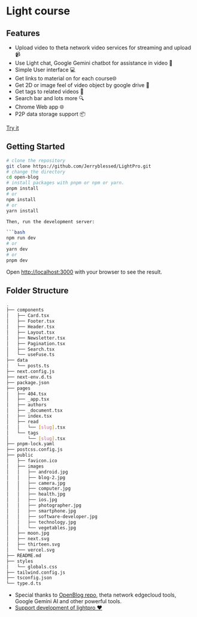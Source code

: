 # Light course

## Features
- Upload video to theta network video services for streaming and upload 📹
- Use Light chat, Google Gemini chatbot for assistance in video 🤖
- Simple User interface 💻
- Get links to material on for each course🌐
- Get 2D or image feel of video object by google drive 🎨
- Get tags to related videos 🔖
- Search bar and lots more 🔍
- Chrome Web app 🌐
- P2P data storage support 📦


[Try it](https://light-pro-i2c8.vercel.app)

## Getting Started

```bash
# clone the repository
git clone https://github.com/Jerryblessed/LightPro.git
# change the directory
cd open-blog
# install packages with pnpm or npm or yarn.
pnpm install
# or
npm install
# or
yarn install

Then, run the development server:

```bash
npm run dev
# or
yarn dev
# or
pnpm dev
```

Open [http://localhost:3000](http://localhost:3000) with your browser to see the result.

## Folder Structure

```bash
.
├── components
│   ├── Card.tsx
│   ├── Footer.tsx
│   ├── Header.tsx
│   ├── Layout.tsx
│   ├── Newsletter.tsx
│   ├── Pagination.tsx
│   ├── Search.tsx
│   └── useFuse.ts
├── data
│   └── posts.ts
├── next.config.js
├── next-env.d.ts
├── package.json
├── pages
│   ├── 404.tsx
│   ├── _app.tsx
│   ├── authors
│   ├── _document.tsx
│   ├── index.tsx
│   ├── read
│   │   └── [slug].tsx
│   └── tags
│       └── [slug].tsx
├── pnpm-lock.yaml
├── postcss.config.js
├── public
│   ├── favicon.ico
│   ├── images
│   │   ├── android.jpg
│   │   ├── blog-2.jpg
│   │   ├── camera.jpg
│   │   ├── computer.jpg
│   │   ├── health.jpg
│   │   ├── ios.jpg
│   │   ├── photographer.jpg
│   │   ├── smartphone.jpg
│   │   ├── software-developer.jpg
│   │   ├── technology.jpg
│   │   └── vegetables.jpg
│   ├── moon.jpg
│   ├── next.svg
│   ├── thirteen.svg
│   └── vercel.svg
├── README.md
├── styles
│   └── globals.css
├── tailwind.config.js
├── tsconfig.json
└── type.d.ts
```


- Special thanks to [OpenBlog repo](https://light-pro-i2c8.vercel.app), theta network edgecloud tools, Google Gemini AI and other powerful tools.
- [Support development of lightpro ❤️](https://paystack.com/pay/0nbbu8hnpk)
